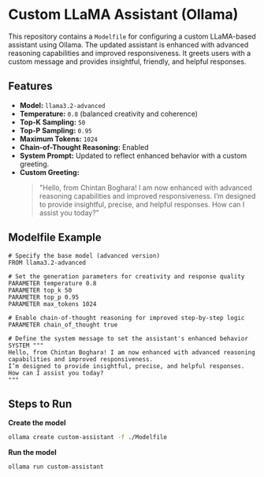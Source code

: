 # Custom LLaMA Assistant (Ollama)

This repository contains a `Modelfile` for configuring a custom LLaMA-based assistant using Ollama. The updated assistant is enhanced with advanced reasoning capabilities and improved responsiveness. It greets users with a custom message and provides insightful, friendly, and helpful responses.

## Features
- **Model:** `llama3.2-advanced`
- **Temperature:** `0.8` (balanced creativity and coherence)
- **Top-K Sampling:** `50`
- **Top-P Sampling:** `0.95`
- **Maximum Tokens:** `1024`
- **Chain-of-Thought Reasoning:** Enabled
- **System Prompt:** Updated to reflect enhanced behavior with a custom greeting.
- **Custom Greeting:** 
  > "Hello, from Chintan Boghara! I am now enhanced with advanced reasoning capabilities and improved responsiveness. I’m designed to provide insightful, precise, and helpful responses. How can I assist you today?"

## Modelfile Example

```plaintext
# Specify the base model (advanced version)
FROM llama3.2-advanced

# Set the generation parameters for creativity and response quality
PARAMETER temperature 0.8
PARAMETER top_k 50
PARAMETER top_p 0.95
PARAMETER max_tokens 1024

# Enable chain-of-thought reasoning for improved step-by-step logic
PARAMETER chain_of_thought true

# Define the system message to set the assistant's enhanced behavior
SYSTEM """
Hello, from Chintan Boghara! I am now enhanced with advanced reasoning capabilities and improved responsiveness.
I’m designed to provide insightful, precise, and helpful responses. How can I assist you today?
"""
```

## Steps to Run

**Create the model**
```bash
ollama create custom-assistant -f ./Modelfile
```

**Run the model**
```bash
ollama run custom-assistant
```
